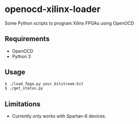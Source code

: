 # openocd-xilinx-loader

Some Python scripts to program Xilinx FPGAs using OpenOCD

## Requirements

- OpenOCD
- Python 3

## Usage

```bash
$ ./load_fpga.py your_bitstream.bit
$ ./get_status.py
```

## Limitations

- Currently only works with Spartan-6 devices.
